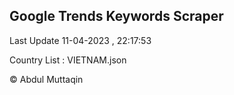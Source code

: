 

## Google Trends Keywords Scraper 
 
Last Update 11-04-2023 , 22:17:53

Country List :
VIETNAM.json



© Abdul Muttaqin 
